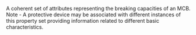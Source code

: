 ﻿A coherent set of attributes representing the breaking capacities of an MCB. Note - A protective device may be associated with different instances of this property set providing information related to different  basic characteristics.